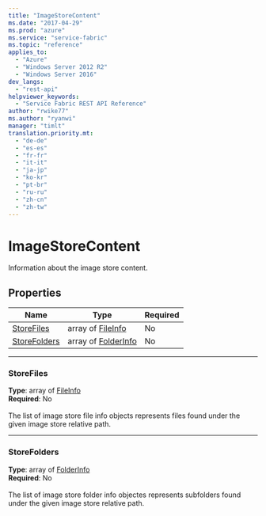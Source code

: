 ```yaml
---
title: "ImageStoreContent"
ms.date: "2017-04-29"
ms.prod: "azure"
ms.service: "service-fabric"
ms.topic: "reference"
applies_to: 
  - "Azure"
  - "Windows Server 2012 R2"
  - "Windows Server 2016"
dev_langs: 
  - "rest-api"
helpviewer_keywords: 
  - "Service Fabric REST API Reference"
author: "rwike77"
ms.author: "ryanwi"
manager: "timlt"
translation.priority.mt: 
  - "de-de"
  - "es-es"
  - "fr-fr"
  - "it-it"
  - "ja-jp"
  - "ko-kr"
  - "pt-br"
  - "ru-ru"
  - "zh-cn"
  - "zh-tw"
---
```

# ImageStoreContent

Information about the image store content.

## Properties
| Name | Type | Required |
| --- | --- | --- |
| [StoreFiles](#storefiles) | array of [FileInfo](sfclient-model-fileinfo.md) | No |
| [StoreFolders](#storefolders) | array of [FolderInfo](sfclient-model-folderinfo.md) | No |

____
### StoreFiles
__Type__: array of [FileInfo](sfclient-model-fileinfo.md) <br/>
__Required__: No<br/>
<br/>
The list of image store file info objects represents files found under the given image store relative path.

____
### StoreFolders
__Type__: array of [FolderInfo](sfclient-model-folderinfo.md) <br/>
__Required__: No<br/>
<br/>
The list of image store folder info objectes represents subfolders found under the given image store relative path.
